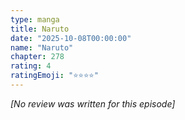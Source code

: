 ```yaml
---
type: manga
title: Naruto
date: "2025-10-08T00:00:00"
name: "Naruto"
chapter: 278
rating: 4
ratingEmoji: "⭐️⭐️⭐️⭐️"
---
```


_[No review was written for this episode]_